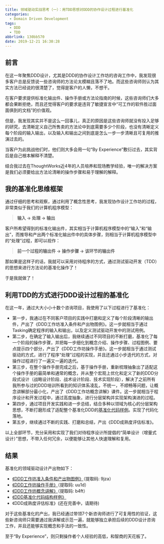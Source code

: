 ```yaml
---
title: 领域驱动实战思考（一）：用TDD思想对DDD的协作设计过程进行基准化
categories:
  - Domain Driven Development
tags:
  - DDD
  - TDD
abbrlink: 130bb570
date: 2019-12-21 16:30:28
---
```


## 前言

在这一年聚焦DDD设计，尤其是DDD的协作设计工作坊的咨询工作中，我发现很多客户总是反馈说一些咨询师的方法论太模糊且落不了地。而这些咨询师则认为其实方法已经说的很清楚了，觉得是客户的人懒，不想干。

在客户要求提供标准化输出件、操作手册或方法论指南的时候，这些咨询师们大多都会果断拒绝，而且还觉得客户的要求是违背了敏捷宣言中“可工作的软件胜过面面俱到的文档”的价值观。

但是，我发现其实并不是这么一回事儿，真正的原因是这些咨询师就没有投入足够的研究，去清晰定义自己所售卖的方法论中到底需要多少个阶段，也没有清晰定义每个阶段的输入输出，以及输入和输出之间到底是怎么一步一步清晰且可复用的推演过去的。

当客户为此挑战他们时，他们则大多会用一句“By Experience”敷衍过去，其实背后是自己根本解释不清楚。

结合我过去在ThoughtWorks近4年的人员培养和现场教学经验，唯一的解决方案是我们必须要给出方法论清晰的操作步骤和易于理解的解释。

<!-- more -->

## 我的基准化思维框架

通过仔细的思考和观察，通过利用了概念性思考，我发现协作设计工作坊的过程，非常类似于我们的计算机程序模型：

> **输入 → 处理 → 输出**

客户所希望得到的标准化输出件，其实相当于计算机程序模型中的“输入”和“输出”，而推导和产出两个标准化输出件中的具体步骤，则相当于计算机程序模型中的“处理”过程，即可以视作：

> **前一个过程的输出件 → 操作步骤 → 该环节的输出件**

那如果是这样子的话，我就可以采用对待程序的方式，通过测试驱动开发（TDD）的思想来进行方法论的基准化操作了！

于是我就做了！

## 利用TDD的方式进行DDD设计过程的基准化

在这一年，通过大大小小十数个咨询项目，我使用了以下过程进行了基准化：

* 第一步，我通过在不同客户项目的实践中打磨和定义了每个阶段清晰的输出件，产出了《DDD工作坊准入条件和产出物图例》。这一步就相当于通过Tasking确定程序的输入和输出，以及定义测试驱动开发中的测试用例。
* 第二步，在确定了输入输出后，我继续通过不同项目的不断打磨，基准化了每一个阶段的操作步骤，并把每一步细化到概念介绍、操作步骤、过程图例、要点提示四个部分，产出了《DDD工作坊操作手册》。这一步就相当于通过测试驱动的方式，进行了程序“处理”过程的实现，并且还通过小步迭代的方式，对操作过程进行了一遍又一遍的迭代。
* 第三步，在整个操作手册完成之后，基于操作手册，重新梳理抽象出了适配这个操作手册的最简单和通常的概念，并从整个宏观上优化和定义了新的DDD分段式设计（战略设计阶段、战术设计阶段、技术实现阶段），解决了之前所有我所参与过的DDD培训所看到的知识体系凌乱，不统一，不顺畅等问题，让概念讲解部分最小化，产出了《DDD工作坊概念讲解》课件。这一步就相当于程序设计和开发过程中，通过高度抽象，进行分层架构并实现架构演进的过程。
* 第四步，通过项目开发实践和进一步总结，结合多种以领域为核心的分层架构思想，不断打磨形成了适配整个基准化DDD的[基准化代码样例](https://github.com/howiehu/ddd-architecture-samples)。实现了代码化落地。
* 第五步，继续通过不断的实践、打磨和总结，产出《DDD成熟度评估标准》。

以上全部环节，充分采用和实现了我们对待程序设计所提倡的“简单设计（增量式设计）”思想，不带入任何冗余，以便能够让其他人快速理解和复用。

## 结果

基准化的领域驱动设计产出物如下：

- [《DDD工作坊准入条件和产出物图例》](https://pan.baidu.com/s/10eVNdJ0kN5dPZX1On7V5bg)（提取码: 9jza）
- [《DDD工作坊操作手册》](https://pan.baidu.com/s/16zP-QFuljJqQeE4PWovG4g)（提取码: uu1d）
- [《DDD工作坊概念讲解》](https://pan.baidu.com/s/1PnXfqr1RsGG-z9QXTGY4Uw)（提取码: b4ft）
- [《DDD基准化代码结构样例》](https://github.com/howiehu/ddd-architecture-samples)
- 《DDD成熟度评估标准》(还在完善中，请期待)

对于这些基准化的产出，我已经通过带领7个新咨询师进行了可复用性的验证，这些新咨询师只需要通过我讲解或示范一遍，就能够独立承担后续的DDD设计咨询工作，并且还能够实现概念和手法的一致性。

至于“By Experience”，则只剩操作者个人经验的高低，和智商的天花板了。